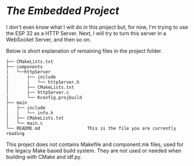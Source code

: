 # _The Embedded Project_

I don't even know what I will do in this project but, for now, I'm trying to use the ESP 32 as a HTTP Server.
Next, I will try to turn this server in a WebSocket Server, and then so on.

Below is short explanation of remaining files in the project folder.

```
├── CMakeLists.txt
├── components
|   └──httpServer
|       ├── include
|       |   └── httpServer.h
│       ├── CMakeLists.txt
│       ├── httpServer.c
|       └── Kconfig.projbuild
├── main
|   ├── include
|   |   └── info.h
│   ├── CMakeLists.txt
│   └── main.c
└── README.md                  This is the file you are currently reading
```

This project does not contains Makefile and component.mk files, used for the legacy Make based build system.
They are not used or needed when building with CMake and idf.py.
